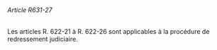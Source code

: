 ###### Article R631-27

Les articles R. 622-21 à R. 622-26 sont applicables à la procédure de redressement judiciaire.

